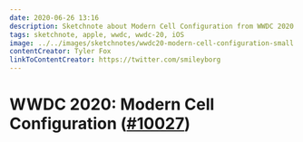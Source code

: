 ```yaml
---
date: 2020-06-26 13:16
description: Sketchnote about Modern Cell Configuration from WWDC 2020
tags: sketchnote, apple, wwdc, wwdc-20, iOS
image: ../../images/sketchnotes/wwdc20-modern-cell-configuration-small.jpg
contentCreator: Tyler Fox
linkToContentCreator: https://twitter.com/smileyborg
---
```


# WWDC 2020: Modern Cell Configuration ([#10027](https://developer.apple.com/videos/play/wwdc2020/10027/))
